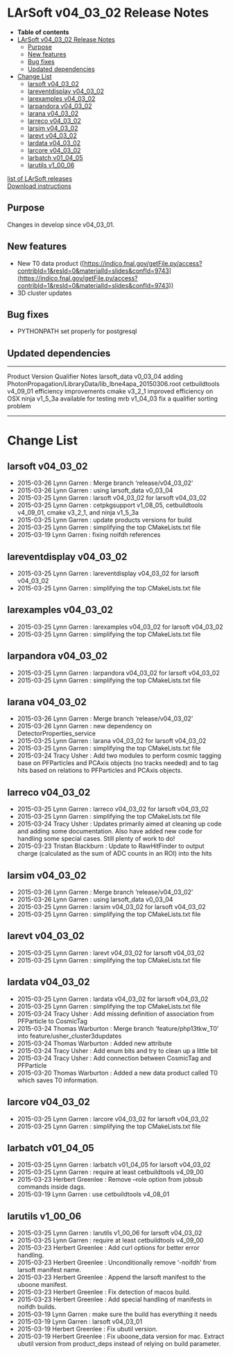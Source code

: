 LArSoft v04\_03\_02 Release Notes
======================================================================

-   **Table of contents**
-   [LArSoft v04\_03\_02 Release Notes](#LArSoft-v04_03_02-Release-Notes)
    -   [Purpose](#Purpose)
    -   [New features](#New-features)
    -   [Bug fixes](#Bug-fixes)
    -   [Updated dependencies](#Updated-dependencies)
-   [Change List](#Change-List)
    -   [larsoft v04\_03\_02](#larsoft-v04_03_02)
    -   [lareventdisplay v04\_03\_02](#lareventdisplay-v04_03_02)
    -   [larexamples v04\_03\_02](#larexamples-v04_03_02)
    -   [larpandora v04\_03\_02](#larpandora-v04_03_02)
    -   [larana v04\_03\_02](#larana-v04_03_02)
    -   [larreco v04\_03\_02](#larreco-v04_03_02)
    -   [larsim v04\_03\_02](#larsim-v04_03_02)
    -   [larevt v04\_03\_02](#larevt-v04_03_02)
    -   [lardata v04\_03\_02](#lardata-v04_03_02)
    -   [larcore v04\_03\_02](#larcore-v04_03_02)
    -   [larbatch v01\_04\_05](#larbatch-v01_04_05)
    -   [larutils v1\_00\_06](#larutils-v1_00_06)

[list of LArSoft releases](LArSoft_release_list)\
[Download instructions](http://scisoft.fnal.gov/scisoft/bundles/larsoft/v04_03_02/larsoft-v04_03_02.html)

Purpose
--------------------

Changes in develop since v04\_03\_01.

New features
------------------------------

-   New T0 data product ([https://indico.fnal.gov/getFile.py/access?contribId=1&resId=0&materialId=slides&confId=9743](https://indico.fnal.gov/getFile.py/access?contribId=1&resId=0&materialId=slides&confId=9743))
-   3D cluster updates

Bug fixes
------------------------

-   PYTHONPATH set properly for postgresql

Updated dependencies
----------------------------------------------

  --------------- ------------ ----------- -------------------------------------------------------------------
  Product         Version      Qualifier   Notes
  larsoft\_data   v0\_03\_04               adding PhotonPropagation/LibraryData/lib\_lbne4apa\_20150306.root
  cetbuildtools   v4\_09\_01               efficiency improvements
  cmake           v3\_2\_1                 improved efficiency on OSX
  ninja           v1\_5\_3a                available for testing
  mrb             v1\_04\_03               fix a qualifier sorting problem
  --------------- ------------ ----------- -------------------------------------------------------------------

Change List
============================

larsoft v04\_03\_02
------------------------------------------

-   2015-03-26 Lynn Garren : Merge branch ‘release/v04\_03\_02’
-   2015-03-26 Lynn Garren : using larsoft\_data v0\_03\_04
-   2015-03-25 Lynn Garren : larsoft v04\_03\_02 for larsoft v04\_03\_02
-   2015-03-25 Lynn Garren : cetpkgsupport v1\_08\_05, cetbuildtools v4\_09\_01, cmake v3\_2\_1, and ninja v1\_5\_3a
-   2015-03-25 Lynn Garren : update products versions for build
-   2015-03-25 Lynn Garren : simplifying the top CMakeLists.txt file
-   2015-03-19 Lynn Garren : fixing noifdh references

lareventdisplay v04\_03\_02
----------------------------------------------------------

-   2015-03-25 Lynn Garren : lareventdisplay v04\_03\_02 for larsoft v04\_03\_02
-   2015-03-25 Lynn Garren : simplifying the top CMakeLists.txt file

larexamples v04\_03\_02
--------------------------------------------------

-   2015-03-25 Lynn Garren : larexamples v04\_03\_02 for larsoft v04\_03\_02
-   2015-03-25 Lynn Garren : simplifying the top CMakeLists.txt file

larpandora v04\_03\_02
------------------------------------------------

-   2015-03-25 Lynn Garren : larpandora v04\_03\_02 for larsoft v04\_03\_02
-   2015-03-25 Lynn Garren : simplifying the top CMakeLists.txt file

larana v04\_03\_02
----------------------------------------

-   2015-03-26 Lynn Garren : Merge branch ‘release/v04\_03\_02’
-   2015-03-26 Lynn Garren : new dependency on DetectorProperties\_service
-   2015-03-25 Lynn Garren : larana v04\_03\_02 for larsoft v04\_03\_02
-   2015-03-25 Lynn Garren : simplifying the top CMakeLists.txt file
-   2015-03-24 Tracy Usher : Add two modules to perform cosmic tagging base on PFParticles and PCAxis objects (no tracks needed) and to tag hits based on relations to PFParticles and PCAxis objects.

larreco v04\_03\_02
------------------------------------------

-   2015-03-25 Lynn Garren : larreco v04\_03\_02 for larsoft v04\_03\_02
-   2015-03-25 Lynn Garren : simplifying the top CMakeLists.txt file
-   2015-03-24 Tracy Usher : Updates primarily aimed at cleaning up code and adding some documentation. Also have added new code for handling some special cases. Still plenty of work to do!
-   2015-03-23 Tristan Blackburn : Update to RawHitFinder to output charge (calculated as the sum of ADC counts in an ROI) into the hits

larsim v04\_03\_02
----------------------------------------

-   2015-03-26 Lynn Garren : Merge branch ‘release/v04\_03\_02’
-   2015-03-26 Lynn Garren : using larsoft\_data v0\_03\_04
-   2015-03-25 Lynn Garren : larsim v04\_03\_02 for larsoft v04\_03\_02
-   2015-03-25 Lynn Garren : simplifying the top CMakeLists.txt file

larevt v04\_03\_02
----------------------------------------

-   2015-03-25 Lynn Garren : larevt v04\_03\_02 for larsoft v04\_03\_02
-   2015-03-25 Lynn Garren : simplifying the top CMakeLists.txt file

lardata v04\_03\_02
------------------------------------------

-   2015-03-25 Lynn Garren : lardata v04\_03\_02 for larsoft v04\_03\_02
-   2015-03-25 Lynn Garren : simplifying the top CMakeLists.txt file
-   2015-03-24 Tracy Usher : Add missing definition of association from PFParticle to CosmicTag
-   2015-03-24 Thomas Warburton : Merge branch ‘feature/php13tkw\_T0’ into feature/usher\_cluster3dupdates
-   2015-03-24 Thomas Warburton : Added new attribute
-   2015-03-24 Tracy Usher : Add enum bits and try to clean up a little bit
-   2015-03-24 Tracy Usher : Add connection between CosmicTag and PFParticle
-   2015-03-20 Thomas Warburton : Added a new data product called T0 which saves T0 information.

larcore v04\_03\_02
------------------------------------------

-   2015-03-25 Lynn Garren : larcore v04\_03\_02 for larsoft v04\_03\_02
-   2015-03-25 Lynn Garren : simplifying the top CMakeLists.txt file

larbatch v01\_04\_05
--------------------------------------------

-   2015-03-25 Lynn Garren : larbatch v01\_04\_05 for larsoft v04\_03\_02
-   2015-03-25 Lynn Garren : require at least cetbuildtools v4\_09\_00
-   2015-03-23 Herbert Greenlee : Remove –role option from jobsub commands inside dags.
-   2015-03-19 Lynn Garren : use cetbuildtools v4\_08\_01

larutils v1\_00\_06
------------------------------------------

-   2015-03-25 Lynn Garren : larutils v1\_00\_06 for larsoft v04\_03\_02
-   2015-03-25 Lynn Garren : require at least cetbuildtools v4\_09\_00
-   2015-03-23 Herbert Greenlee : Add curl options for better error handling.
-   2015-03-23 Herbert Greenlee : Unconditionally remove ‘-noifdh’ from larsoft manifest name.
-   2015-03-23 Herbert Greenlee : Append the larsoft manifest to the uboone manifest.
-   2015-03-23 Herbert Greenlee : Fix detection of macos build.
-   2015-03-23 Herbert Greenlee : Add special handling of manifests in noifdh builds.
-   2015-03-19 Lynn Garren : make sure the build has everything it needs
-   2015-03-19 Lynn Garren : larsoft v04\_03\_01
-   2015-03-19 Herbert Greenlee : Fix ubutil version.
-   2015-03-19 Herbert Greenlee : Fix uboone\_data version for mac. Extract ubutil version from product\_deps instead of relying on build parameter.
